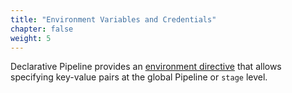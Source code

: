 ```yaml
---
title: "Environment Variables and Credentials"
chapter: false
weight: 5
--- 
```


Declarative Pipeline provides an [environment directive](https://www.jenkins.io/doc/book/pipeline/syntax/#environment) that allows specifying key-value pairs at the global Pipeline or `stage` level.